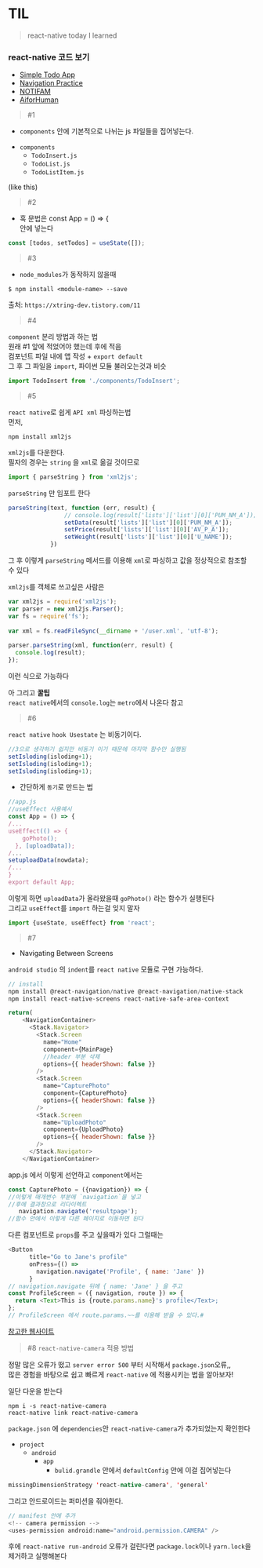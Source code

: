 # TIL
> react-native today I learned 
### react-native 코드 보기
- <a href="https://github.com/min050410/RN_practice/tree/master">Simple Todo App</a>
- <a href="https://github.com/min050410/RN_practice/tree/navigation">Navigation Practice</a>
- <a href="https://github.com/min050410/NOTIFAM">NOTIFAM</a>
- <a href="https://github.com/min050410/App">AiforHuman</a>
> #1
- `components` 안에 기본적으로 나뉘는 js 파일들을 집어넣는다.  
* `components`    
  * `TodoInsert.js ` 
  * `TodoList.js` 
  * `TodoListItem.js`

(like this)  
  
> #2
- 훅 문법은 const App = () => {  
안에 넣는다   
```js
const [todos, setTodos] = useState([]);  
```
> #3 
- `node_modules`가 동작하지 않을때  
```terminal
$ npm install <module-name> --save  
```
출처: `https://xtring-dev.tistory.com/11`

> #4

`component` 분리 방법과 하는 법  
원래 #1 앞에 적었어야 했는데 후에 적음  
컴포넌트 파일 내에 앱 작성 + `export default`   
그 후 그 파일을 `import`, 파이썬 모듈 불러오는것과 비슷
```js
import TodoInsert from './components/TodoInsert';
```

> #5

`react native`로 쉽게 `API xml` 파싱하는법  
먼저,   
```terminal
npm install xml2js
```
`xml2js`를 다운한다.  
필자의 경우는 `string` 을 `xml`로 옮길 것이므로  
```js
import { parseString } from 'xml2js';
```
`parseString` 만 임포트 한다 
```js
parseString(text, function (err, result) {
                // console.log(result['lists']['list'][0]['PUM_NM_A']);
                setData(result['lists']['list'][0]['PUM_NM_A']);
                setPrice(result['lists']['list'][0]['AV_P_A']);
                setWeight(result['lists']['list'][0]['U_NAME']);
            })
```
그 후 이렇게 `parseString` 메서드를 이용해 `xml`로 파싱하고 값을 정상적으로 참조할 수 있다  

`xml2js`를 객체로 쓰고싶은 사람은
```js
var xml2js = require('xml2js');
var parser = new xml2js.Parser();
var fs = require('fs');
 
var xml = fs.readFileSync(__dirname + '/user.xml', 'utf-8');
 
parser.parseString(xml, function(err, result) {
  console.log(result);
});
```
이런 식으로 가능하다
  
아 그리고 __꿀팁__    
`react native`에서의 `console.log`는 `metro`에서 나온다 참고

> #6

`react native` `hook Usestate` 는 비동기이다.
```js
//3으로 생각하기 쉽지만 비동기 이기 때문에 마지막 함수만 실행됨
setIsloding(isloding+1);
setIsloding(isloding+1);
setIsloding(isloding+1);
```
- 간단하게 `동기`로 만드는 법
```js
//app.js
//useEffect 사용예시
const App = () => {
/...
useEffect(() => {
    goPhoto();
  }, [uploadData]);
/...
setuploadData(nowdata);
/...
}
export default App;
```
이렇게 하면 `uploadData`가 올라왔을때 `goPhoto()` 라는 함수가 실행된다  
그리고 `useEffect`를 `import` 하는걸 잊지 말자
```js
import {useState, useEffect} from 'react';
```
> #7

- Navigating Between Screens

`android studio` 의 `indent`를 `react native` 모듈로 구현 가능하다.
```node.js
// install
npm install @react-navigation/native @react-navigation/native-stack
npm install react-native-screens react-native-safe-area-context
```  
```js
return(
    <NavigationContainer>
      <Stack.Navigator>
        <Stack.Screen
          name="Home"
          component={MainPage}
          //header 부분 삭제
          options={{ headerShown: false }}
        />
        <Stack.Screen 
          name="CapturePhoto" 
          component={CapturePhoto} 
          options={{ headerShown: false }}
        />
        <Stack.Screen 
          name="UploadPhoto" 
          component={UploadPhoto} 
          options={{ headerShown: false }}
        />
      </Stack.Navigator>
    </NavigationContainer>
```
app.js 에서 이렇게 선언하고 `component`에서는
```js
const CapturePhoto = ({navigation}) => {
//이렇게 매개변수 부분에 `navigation`을 넣고
//후에 결과창으로 리다이렉트
   navigation.navigate('resultpage');
//함수 안에서 이렇게 다른 페이지로 이동하면 된다
```
다른 컴포넌트로 `props`를 주고 싶을때가 있다
그럴때는
```js
<Button
      title="Go to Jane's profile"
      onPress={() =>
        navigation.navigate('Profile', { name: 'Jane' })
      }
// navigation.navigate 뒤에 { name: 'Jane' } 을 주고
const ProfileScreen = ({ navigation, route }) => {
  return <Text>This is {route.params.name}'s profile</Text>;
};
// ProfileScreen 에서 route.params.~~를 이용해 받을 수 있다.#
```
<a href="https://reactnative.dev/docs/navigation">참고한 웹사이트</a>

> #8
`react-native-camera` 적용 방법

정말 많은 오류가 떴고 `server error 500` 부터 시작해서 `package.json`오류,,  
많은 경험을 바탕으로 쉽고 빠르게 `react-native` 에 적용시키는 법을 알아보자!  
  
일단 다운을 받는다
```
npm i -s react-native-camera
react-native link react-native-camera
```
`package.json` 에 `dependencies`안 `react-native-camera`가 추가되었는지 확인한다
- `project`
  - `android`
    - `app`
      - `bulid.grandle` 안에서 `defaultConfig` 안에 이걸 집어넣는다
```java
missingDimensionStrategy 'react-native-camera', 'general'
```
그리고 안드로이드는 퍼미션을 줘야한다.
```java
// manifest 안에 추가
<!-- camera permission -->
<uses-permission android:name="android.permission.CAMERA" />
```
후에 `react-native run-android`
오류가 걸린다면 `package.lock`이나 `yarn.lock`을 제거하고 실행해본다


